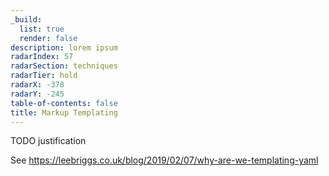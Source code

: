 ```yaml
---
_build:
  list: true
  render: false
description: lorem ipsum
radarIndex: 57
radarSection: techniques
radarTier: hold
radarX: -378
radarY: -245
table-of-contents: false
title: Markup Templating
---
```


TODO justification

See <https://leebriggs.co.uk/blog/2019/02/07/why-are-we-templating-yaml>
